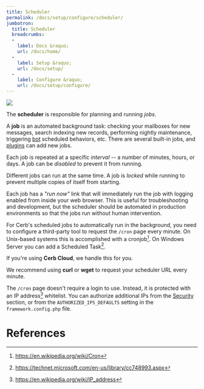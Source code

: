 ```yaml
---
title: Scheduler
permalink: /docs/setup/configure/scheduler/
jumbotron:
  title: Scheduler
  breadcrumbs:
  - 
    label: Docs &raquo;
    url: /docs/home/
  - 
    label: Setup &raquo;
    url: /docs/setup/
  - 
    label: Configure &raquo;
    url: /docs/setup/configure/
---
```


<div class="cerb-screenshot">
<img src="/assets/images/docs/setup/scheduler.png" class="screenshot">
</div>

The **scheduler** is responsible for planning and running _jobs_.

A **job** is an automated background task: checking your mailboxes for new messages, search indexing new records, performing nightly maintenance, triggering [bot](/docs/bots/) scheduled behaviors, etc.  There are several built-in jobs, and [plugins](/docs/plugins/) can add new jobs.

Each job is repeated at a specific _interval_ -- a number of minutes, hours, or days. A job can be _disabled_ to prevent it from running.

Different jobs can run at the same time. A job is _locked_ while running to prevent multiple copies of itself from starting.

Each job has a _"run now"_ link that will immediately run the job with logging enabled from inside your web browser. This is useful for troubleshooting and development, but the scheduler should be automated in production environments so that the jobs run without human intervention.

For Cerb's scheduled jobs to automatically run in the background, you need to configure a third-party tool to request the `/cron` page every minute.  On Unix-based systems this is accomplished with a cronjob[^cronjob]. On Windows Server you can add a Scheduled Task[^windows-scheduled-task].

<div class="cerb-box note">
<p>If you're using <b>Cerb Cloud</b>, we handle this for you.</p>
</div>

We recommend using **curl** or **wget** to request your scheduler URL every minute.

The `/cron` page doesn't require a login to use. Instead, it is protected with an IP address[^ip] whitelist. You can authorize additional IPs from the [Security](/docs/setup/security/) section, or from the `AUTHORIZED_IPS_DEFAULTS` setting in the `framework.config.php` file.


# References

[^cronjob]: <https://en.wikipedia.org/wiki/Cron>

[^windows-scheduled-task]: <https://technet.microsoft.com/en-us/library/cc748993.aspx>

[^ip]: <https://en.wikipedia.org/wiki/IP_address>